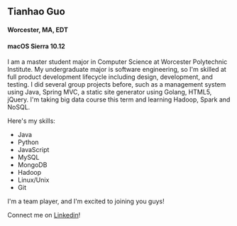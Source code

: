 ## Tianhao Guo

#### Worcester, MA, EDT

#### macOS Sierra 10.12

I am a master student major in Computer Science at Worcester Polytechnic Institute. My undergraduate major is software engineering, so I'm skilled at full product development lifecycle including design, development, and testing. I did several group projects before, such as a management system using Java, Spring MVC, a static site generator using Golang, HTML5, jQuery. I'm taking big data course this term and learning Hadoop, Spark and NoSQL.

Here's my skills:

- Java
- Python
- JavaScript
- MySQL
- MongoDB
- Hadoop
- Linux/Unix
- Git

I'm a team player, and I'm excited to joining you guys!

Connect me on [Linkedin](https://www.linkedin.com/in/tianhaoguo)!

